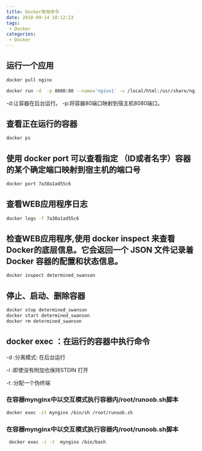 ```yaml
---
title: Docker常用命令
date: 2018-09-14 18:12:23
tags:
 - Docker
categories:
 - Docker
---
```


## 运行一个应用

``` bash
docker pull nginx

docker run -d  -p 8080:80 --name='nginx1' -v /local/html:/usr/share/nginx/html  nginx

```

-d:让容器在后台运行。
-p:将容器80端口映射到宿主机8080端口。

## 查看正在运行的容器

``` bash
docker ps

```

## 使用 docker port 可以查看指定 （ID或者名字）容器的某个确定端口映射到宿主机的端口号

``` bash
docker port 7a38a1ad55c6

```

## 查看WEB应用程序日志

``` bash
docker logs -f 7a38a1ad55c6

```

## 检查WEB应用程序,使用 docker inspect 来查看Docker的底层信息。它会返回一个 JSON 文件记录着 Docker 容器的配置和状态信息。

``` bash
docker inspect determined_swanson

```



## 停止、启动、删除容器

``` bash
docker stop determined_swanson   
docker start determined_swanson
docker rm determined_swanson

```

## docker exec ：在运行的容器中执行命令

-d :分离模式: 在后台运行

-i :即使没有附加也保持STDIN 打开

-t :分配一个伪终端

### 在容器mynginx中以交互模式执行容器内/root/runoob.sh脚本
``` bash
docker exec -it mynginx /bin/sh /root/runoob.sh

```
### 在容器mynginx中以交互模式执行容器内/root/runoob.sh脚本
``` bash
 docker exec -i -t  mynginx /bin/bash

```